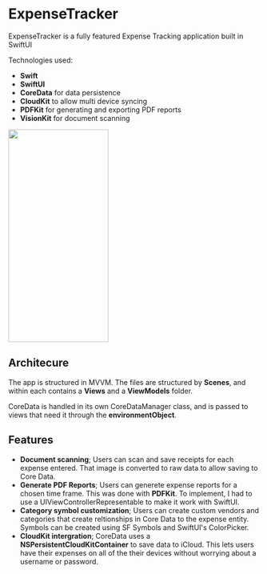 # ExpenseTracker

ExpenseTracker is a fully featured Expense Tracking application built in SwiftUI

Technologies used: 

* **Swift**
* **SwiftUI**
* **CoreData** for data persistence
* **CloudKit** to allow multi device syncing
* **PDFKit** for generating and exporting PDF reports
* **VisionKit** for document scanning

<img src="https://i.imgur.com/c94Kqla.png" width="200" height="425" />

## Architecure

The app is structured in MVVM. The files are structured by **Scenes**, and within each contains a **Views** and a **ViewModels** folder.

CoreData is handled in its own CoreDataManager class, and is passed to views that need it through the **environmentObject**.

## Features

* **Document scanning**; Users can scan and save receipts for each expense entered. That image is converted to raw data to allow saving to Core Data.
* **Generate PDF Reports**; Users can generete expense reports for a chosen time frame. This was done with **PDFKit**. To implement, I had to use a UIViewControllerRepresentable to make it work with SwiftUI.
* **Category symbol customization**; Users can create custom vendors and categories that create reltionships in Core Data to the expense entity. Symbols can be created using SF Symbols and SwiftUI's ColorPicker.
* **CloudKit intergration**; CoreData uses a **NSPersistentCloudKitContainer** to save data to iCloud. This lets users have their expenses on all of the their devices without worrying about a username or password.


 
